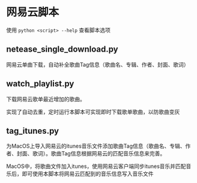 # 网易云脚本

使用 `python <script> --help` 查看脚本选项

## netease_single_download.py

网易云单曲下载，自动补全歌曲Tag信息（歌曲名、专辑、作者、封面、歌词）

## watch_playlist.py

下载网易云歌单最近增加的歌曲。

实现了自动去重，定时运行本脚本可实现即时下载歌单歌曲，以防歌曲变灰

## tag_itunes.py

为MacOS上导入网易云的itunes音乐文件添加歌曲Tag信息（歌曲名、专辑、作者、封面、歌词）。歌曲Tag信息根据网易云的匹配音乐信息来完善。

MacOS中，将歌曲文件加入itunes，使用网易云客户端同步itunes音乐并匹配音乐后，即可使用本脚本将网易云匹配到的音乐信息写入音乐文件